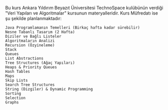Bu kurs Ankara Yıldırım Beyazıt Üniversitesi TechnoSpace kulübünün verdiği "Veri Yapıları ve Algoritmalar" kursunun materyalleridir.
Kurs Müfredatı ise şu şekilde planlanmaktadır:

    Java Programlamanın Temelleri (Birkaç hafta kadar sürebilir)
    Nesne Tabanlı Tasarım (2 Hafta)
    Diziler ve Bağlı Listeler
    Algoritmaların Analizi
    Recursion (Özyineleme) 
    Stack
    Queues 
    List Abstractions 
    Tree Structures (Ağaç Yapıları) 
    Heaps & Priority Queues 
    Hash Tables 
    Maps 
    Skip Lists
    Search Tree Structures 
    String (Dizgiler) & Dynamic Programming 
    Sorting 
    Selection 
    Graphs
